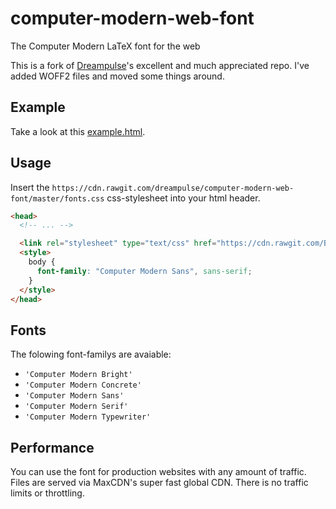 # computer-modern-web-font
The Computer Modern LaTeX font for the web

This is a fork of [Dreampulse](https://github.com/dreampulse/computer-modern-web-font)'s excellent and much appreciated repo. I've added WOFF2 files and moved some things around.

## Example
Take a look at this [example.html](https://cdn.rawgit.com/BorisAnthony/computer-modern-web-font/master/example.html).

## Usage

Insert the `https://cdn.rawgit.com/dreampulse/computer-modern-web-font/master/fonts.css` css-stylesheet into your html header.

```html
<head>
  <!-- ... -->

  <link rel="stylesheet" type="text/css" href="https://cdn.rawgit.com/BorisAnthony/computer-modern-web-font/master/fonts.css">
  <style>
    body {
      font-family: "Computer Modern Sans", sans-serif;
    }
  </style>
</head>
```

## Fonts

The folowing font-familys are avaiable:

* `'Computer Modern Bright'`
* `'Computer Modern Concrete'`
* `'Computer Modern Sans'`
* `'Computer Modern Serif'`
* `'Computer Modern Typewriter'`

## Performance

You can use the font for production websites with any amount of traffic. Files are served via MaxCDN's super fast global CDN.
There is no traffic limits or throttling.
